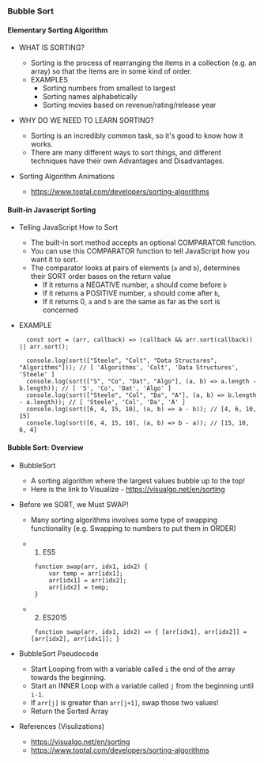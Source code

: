 ### Bubble Sort

#### Elementary Sorting Algorithm

- WHAT IS SORTING?

  - Sorting is the process of rearranging the items in a collection (e.g. an array) so that the items are in some kind of order.
  - EXAMPLES
    - Sorting numbers from smallest to largest
    - Sorting names alphabetically
    - Sorting movies based on revenue/rating/release year

- WHY DO WE NEED TO LEARN SORTING?

  - Sorting is an incredibly common task, so it's good to know how it works.
  - There are many different ways to sort things, and different techniques have their own Advantages and Disadvantages.

- Sorting Algorithm Animations

  - https://www.toptal.com/developers/sorting-algorithms

#### Built-in Javascript Sorting

- Telling JavaScript How to Sort

  - The built-in sort method accepts an optional COMPARATOR function.
  - You can use this COMPARATOR function to tell JavaScript how you want it to sort.
  - The comparator looks at pairs of elements (`a` and `b`), determines their SORT order bases on the return value
    - If it returns a NEGATIVE number, `a` should come before `b`
    - If it returns a POSITIVE number, `a` should come after `b`,
    - If it returns 0, `a` and `b` are the same as far as the sort is concerned

- EXAMPLE

  ```
    const sort = (arr, callback) => (callback && arr.sort(callback)) || arr.sort();

    console.log(sort(["Steele", "Colt", "Data Structures", "Algorithms"])); // [ 'Algorithms', 'Colt', 'Data Structures', 'Steele' ]
    console.log(sort(["S", "Co", "Dat", "Algo"], (a, b) => a.length - b.length)); // [ 'S', 'Co', 'Dat', 'Algo' ]
    console.log(sort(["Steele", "Col", "Da", "A"], (a, b) => b.length - a.length)); // [ 'Steele', 'Col', 'Da', 'A' ]
    console.log(sort([6, 4, 15, 10], (a, b) => a - b)); // [4, 6, 10, 15]
    console.log(sort([6, 4, 15, 10], (a, b) => b - a)); // [15, 10, 6, 4]
  ```

#### Bubble Sort: Overview

- BubbleSort

  - A sorting algorithm where the largest values bubble up to the top!
  - Here is the link to Visualize - https://visualgo.net/en/sorting

- Before we SORT, we Must SWAP!

  - Many sorting algorithms involves some type of swapping functionality (e.g. Swapping to numbers to put them in ORDER)
  - 1. ES5
    ```
     function swap(arr, idx1, idx2) {
         var temp = arr[idx1];
         arr[idx1] = arr[idx2];
         arr[idx2] = temp;
     }
    ```
  - 2. ES2015

    ```
     function swap(arr, idx1, idx2) => { [arr[idx1], arr[idx2]] = [arr[idx2], arr[idx1]]; }
    ```

- BubbleSort Pseudocode

  - Start Looping from with a variable called `i` the end of the array towards the beginning.
  - Start an INNER Loop with a variable called `j` from the beginning until `i-1`.
  - If `arr[j]` is greater than `arr[j+1]`, swap those two values!
  - Return the Sorted Array

- References (Visulizations)
  - https://visualgo.net/en/sorting
  - https://www.toptal.com/developers/sorting-algorithms

